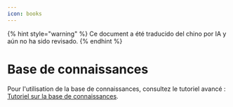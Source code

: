 ```yaml
---
icon: books
---
```


{% hint style="warning" %}
Ce document a été traducido del chino por IA y aún no ha sido revisado.
{% endhint %}

# Base de connaissances

Pour l'utilisation de la base de connaissances, consultez le tutoriel avancé : [Tutoriel sur la base de connaissances](../../knowledge-base/knowledge-base.md).